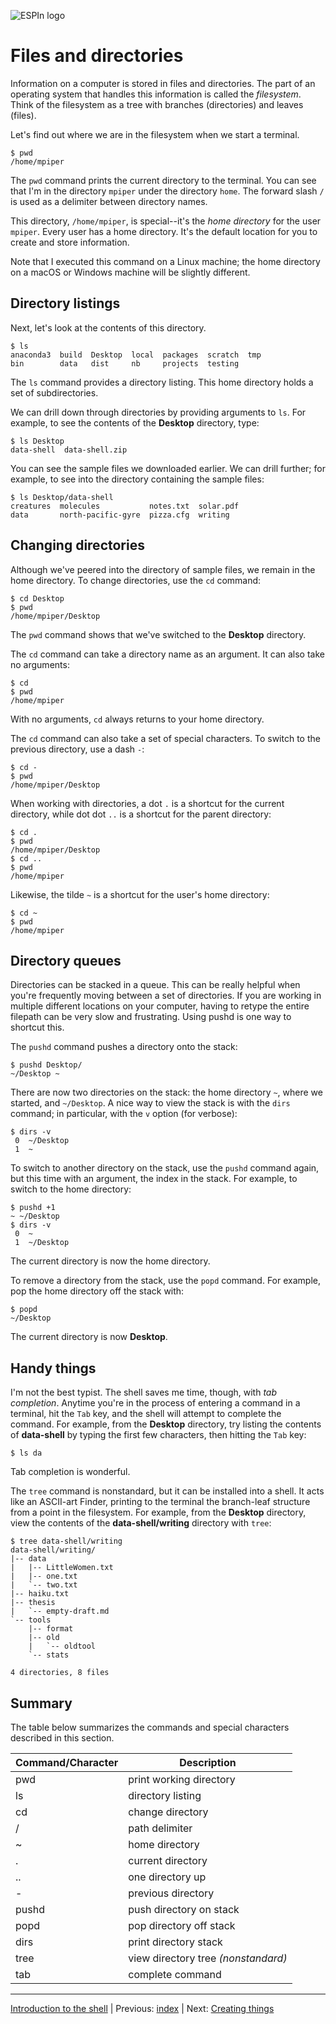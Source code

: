 ![ESPIn logo](../../media/ESPIn.png)

# Files and directories

Information on a computer is stored in files and directories.
The part of an operating system that handles this information
is called the *filesystem*.
Think of the filesystem as a tree with branches (directories)
and leaves (files).

Let's find out where we are in the filesystem when we start a terminal.
```
$ pwd
/home/mpiper
```
The `pwd` command prints the current directory to the terminal.
You can see that I'm in the directory `mpiper` under the directory `home`.
The forward slash `/` is used as a delimiter between directory names.

This directory, `/home/mpiper`, is special--it's the *home directory*
for the user `mpiper`.
Every user has a home directory.
It's the default location for you to create and store information.

Note that I executed this command on a Linux machine;
the home directory on a macOS or Windows machine will be slightly different.


## Directory listings

Next, let's look at the contents of this directory.
```
$ ls
anaconda3  build  Desktop  local  packages  scratch  tmp
bin        data   dist     nb     projects  testing
```
The `ls` command provides a directory listing.
This home directory holds a set of subdirectories.

We can drill down through directories by providing arguments to `ls`.
For example, to see the contents of the **Desktop** directory, type:
```
$ ls Desktop
data-shell  data-shell.zip
```
You can see the sample files we downloaded earlier.
We can drill further; for example, to see into the directory containing
the sample files:
```
$ ls Desktop/data-shell
creatures  molecules           notes.txt  solar.pdf
data       north-pacific-gyre  pizza.cfg  writing
```


## Changing directories

Although we've peered into the directory of sample files,
we remain in the home directory.
To change directories,
use the `cd` command:
```
$ cd Desktop
$ pwd
/home/mpiper/Desktop
```
The `pwd` command shows that we've switched to the **Desktop** directory.

The `cd` command can take a directory name as an argument.
It can also take no arguments:
```
$ cd
$ pwd
/home/mpiper
```
With no arguments, `cd` always returns to your home directory.

The `cd` command can also take a set of special characters.
To switch to the previous directory,
use a dash `-`:
```
$ cd -
$ pwd
/home/mpiper/Desktop
```

When working with directories,
a dot `.` is a shortcut for the current directory,
while dot dot `..` is a shortcut for the parent directory:
```
$ cd .
$ pwd
/home/mpiper/Desktop
$ cd ..
$ pwd
/home/mpiper
```
Likewise,
the tilde `~` is a shortcut for the user's home directory:
```
$ cd ~
$ pwd
/home/mpiper
```

## Directory queues

Directories can be stacked in a queue.
This can be really helpful when you're frequently moving between
a set of directories. If you are working in multiple different locations on your computer, 
having to retype the entire filepath can be very slow and frustrating. Using pushd is one way to shortcut this.

The `pushd` command pushes a directory onto the stack:
```
$ pushd Desktop/
~/Desktop ~
```
There are now two directories on the stack:
the home directory `~`, where we started,
and `~/Desktop`.
A nice way to view the stack is with the `dirs` command;
in particular,
with the `v` option (for verbose):
```
$ dirs -v
 0  ~/Desktop
 1  ~
```
To switch to another directory on the stack,
use the `pushd` command again,
but this time with an argument,
the index in the stack.
For example, to switch to the home directory:
```
$ pushd +1
~ ~/Desktop
$ dirs -v
 0  ~
 1  ~/Desktop
```
The current directory is now the home directory.

To remove a directory from the stack,
use the `popd` command.
For example, pop the home directory off the stack with:
```
$ popd
~/Desktop
```
The current directory is now **Desktop**.


## Handy things

I'm not the best typist.
The shell saves me time, though, with *tab completion*.
Anytime you're in the process of entering a command in a terminal,
hit the `Tab` key,
and the shell will attempt to complete the command.
For example,
from the **Desktop** directory,
try listing the contents of **data-shell**
by typing the first few characters, then hitting the `Tab` key:
```
$ ls da
```
Tab completion is wonderful.

The `tree` command is nonstandard,
but it can be installed into a shell.
It acts like an ASCII-art Finder,
printing to the terminal the branch-leaf structure from a point
in the filesystem.
For example,
from the **Desktop** directory,
view the contents of the **data-shell/writing** directory 
with `tree`:
```
$ tree data-shell/writing
data-shell/writing/
|-- data
|   |-- LittleWomen.txt
|   |-- one.txt
|   `-- two.txt
|-- haiku.txt
|-- thesis
|   `-- empty-draft.md
`-- tools
    |-- format
    |-- old
    |   `-- oldtool
    `-- stats

4 directories, 8 files
```


## Summary

The table below summarizes the commands and special characters
described in this section.

| Command/Character | Description
| ----------------- | -----------
| pwd               | print working directory
| ls                | directory listing
| cd                | change directory
| /                 | path delimiter
| ~                 | home directory
| .                 | current directory
| ..                | one directory up
| -                 | previous directory
| pushd             | push directory on stack
| popd              | pop directory off stack
| dirs              | print directory stack
| tree              | view directory tree *(nonstandard)*
| tab               | complete command

___

[Introduction to the shell](./index.md) |
Previous: [index](./index.md) |
Next: [Creating things](./creating-things.md)
